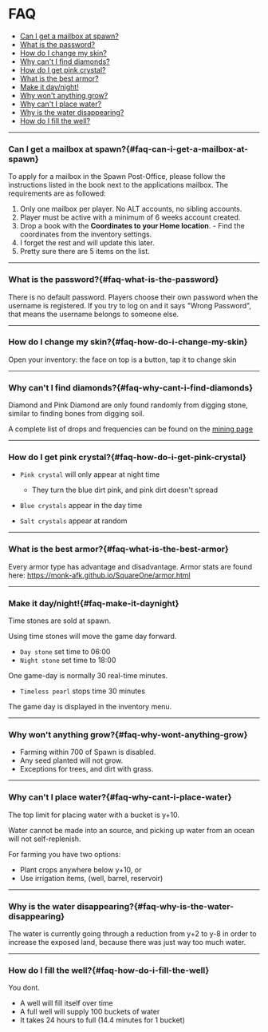 # FAQ

- [Can I get a mailbox at spawn?](#faq-can-i-get-a-mailbox-at-spawn)
- [What is the password?](#faq-what-is-the-password)
- [How do I change my skin?](#faq-how-do-i-change-my-skin)
- [Why can't I find diamonds?](#faq-why-cant-i-find-diamonds)
- [How do I get pink crystal?](#faq-how-do-i-get-pink-crystal)
- [What is the best armor?](#faq-what-is-the-best-armor)
- [Make it day/night!](#faq-make-it-daynight)
- [Why won't anything grow?](#faq-why-wont-anything-grow)
- [Why can't I place water?](#faq-why-cant-i-place-water)
- [Why is the water disappearing?](#faq-why-is-the-water-disappearing)
- [How do I fill the well?](#faq-how-do-i-fill-the-well)

___

### Can I get a mailbox at spawn?{#faq-can-i-get-a-mailbox-at-spawn}

To apply for a mailbox in the Spawn Post-Office, please follow the instructions listed in the book next to the applications mailbox. The requirements are as followed:

  1. Only one mailbox per player. No ALT accounts, no sibling accounts.
  2. Player must be active with a minimum of 6 weeks account created.
  3. Drop a book with the **Coordinates to your Home location**.
    - Find the coordinates from the inventory settings.
  4. I forget the rest and will update this later.
  5. Pretty sure there are 5 items on the list.

___

### What is the password?{#faq-what-is-the-password}

There is no default password. Players choose their own password when the username is registered. If you try to log on and it says "Wrong Password", that means the username belongs to someone else.

___

### How do I change my skin?{#faq-how-do-i-change-my-skin}

Open your inventory: the face on top is a button, tap it to change skin

___

### Why can't I find diamonds?{#faq-why-cant-i-find-diamonds}

Diamond and Pink Diamond are only found randomly from digging stone, similar to finding bones from digging soil.

A complete list of drops and frequencies can be found on the [mining page](/mining.html)

___

### How do I get pink crystal?{#faq-how-do-i-get-pink-crystal}

- `Pink crystal` will only appear at night time
    - They turn the blue dirt pink, and pink dirt doesn't spread

- `Blue crystals` appear in the day time

- `Salt crystals` appear at random

___

### What is the best armor?{#faq-what-is-the-best-armor}

Every armor type has advantage and disadvantage. Armor stats are found here: https://monk-afk.github.io/SquareOne/armor.html

___

### Make it day/night!{#faq-make-it-daynight}

Time stones are sold at spawn.

Using time stones will move the game day forward.

- `Day stone` set time to 06:00
- `Night stone` set time to 18:00

One game-day is normally 30 real-time minutes.

- `Timeless pearl` stops time 30 minutes

The game day is displayed in the inventory menu.

___

### Why won't anything grow?{#faq-why-wont-anything-grow}

- Farming within 700 of Spawn is disabled.
- Any seed planted will not grow.
- Exceptions for trees, and dirt with grass.

___

### Why can't I place water?{#faq-why-cant-i-place-water}

The top limit for placing water with a bucket is y+10.

Water cannot be made into an source, and picking up water from an ocean will not self-replenish.

For farming you have two options:
  - Plant crops anywhere below y+10, or
  - Use irrigation items, (well, barrel, reservoir)

___

### Why is the water disappearing?{#faq-why-is-the-water-disappearing}

The water is currently going through a reduction from y+2 to y-8 in order to increase the exposed land, because there was just way too much water.

___

### How do I fill the well?{#faq-how-do-i-fill-the-well}

You dont.
  - A well will fill itself over time
  - A full well will supply 100 buckets of water
  - It takes 24 hours to full (14.4 minutes for 1 bucket)

